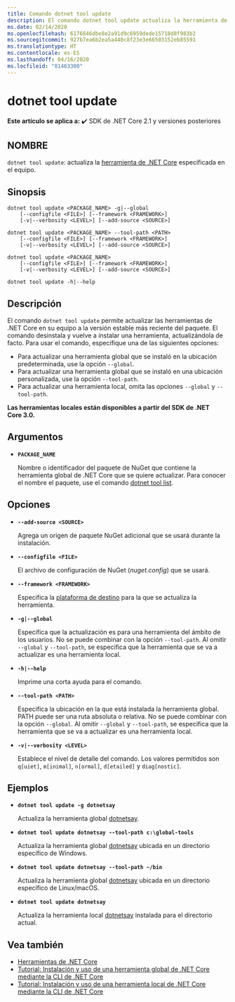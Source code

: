 ```yaml
---
title: Comando dotnet tool update
description: El comando dotnet tool update actualiza la herramienta de .NET Core en su equipo.
ms.date: 02/14/2020
ms.openlocfilehash: 6176846dbe8e2a91d9c6959dede15718d8f983b2
ms.sourcegitcommit: 927b7ea6b2ea5a440c8f23e3e66503152eb85591
ms.translationtype: HT
ms.contentlocale: es-ES
ms.lasthandoff: 04/16/2020
ms.locfileid: "81463300"
---
```

# <a name="dotnet-tool-update"></a>dotnet tool update

**Este artículo se aplica a:** ✔️ SDK de .NET Core 2.1 y versiones posteriores

## <a name="name"></a>NOMBRE

`dotnet tool update`: actualiza la [herramienta de .NET Core](global-tools.md) especificada en el equipo.

## <a name="synopsis"></a>Sinopsis

```dotnetcli
dotnet tool update <PACKAGE_NAME> -g|--global
    [--configfile <FILE>] [--framework <FRAMEWORK>]
    [-v|--verbosity <LEVEL>] [--add-source <SOURCE>]

dotnet tool update <PACKAGE_NAME> --tool-path <PATH>
    [--configfile <FILE>] [--framework <FRAMEWORK>]
    [-v|--verbosity <LEVEL>] [--add-source <SOURCE>]

dotnet tool update <PACKAGE_NAME>
    [--configfile <FILE>] [--framework <FRAMEWORK>]
    [-v|--verbosity <LEVEL>] [--add-source <SOURCE>]

dotnet tool update -h|--help
```

## <a name="description"></a>Descripción

El comando `dotnet tool update` permite actualizar las herramientas de .NET Core en su equipo a la versión estable más reciente del paquete. El comando desinstala y vuelve a instalar una herramienta, actualizándola de facto. Para usar el comando, especifique una de las siguientes opciones:

* Para actualizar una herramienta global que se instaló en la ubicación predeterminada, use la opción `--global`.
* Para actualizar una herramienta global que se instaló en una ubicación personalizada, use la opción `--tool-path`.
* Para actualizar una herramienta local, omita las opciones `--global` y `--tool-path`.

**Las herramientas locales están disponibles a partir del SDK de .NET Core 3.0.**

## <a name="arguments"></a>Argumentos

- **`PACKAGE_NAME`**

  Nombre o identificador del paquete de NuGet que contiene la herramienta global de .NET Core que se quiere actualizar. Para conocer el nombre el paquete, use el comando [dotnet tool list](dotnet-tool-list.md).

## <a name="options"></a>Opciones

- **`--add-source <SOURCE>`**

  Agrega un origen de paquete NuGet adicional que se usará durante la instalación.

- **`--configfile <FILE>`**

  El archivo de configuración de NuGet (*nuget.config*) que se usará.

- **`--framework <FRAMEWORK>`**

  Especifica la [plataforma de destino](../../standard/frameworks.md) para la que se actualiza la herramienta.

- **`-g|--global`**

  Especifica que la actualización es para una herramienta del ámbito de los usuarios. No se puede combinar con la opción `--tool-path`. Al omitir `--global` y `--tool-path`, se especifica que la herramienta que se va a actualizar es una herramienta local.

- **`-h|--help`**

  Imprime una corta ayuda para el comando.

- **`--tool-path <PATH>`**

  Especifica la ubicación en la que está instalada la herramienta global. PATH puede ser una ruta absoluta o relativa. No se puede combinar con la opción `--global`. Al omitir `--global` y `--tool-path`, se especifica que la herramienta que se va a actualizar es una herramienta local.

- **`-v|--verbosity <LEVEL>`**

  Establece el nivel de detalle del comando. Los valores permitidos son `q[uiet]`, `m[inimal]`, `n[ormal]`, `d[etailed]` y `diag[nostic]`.

## <a name="examples"></a>Ejemplos

- **`dotnet tool update -g dotnetsay`**

  Actualiza la herramienta global [dotnetsay](https://www.nuget.org/packages/dotnetsay/).

- **`dotnet tool update dotnetsay --tool-path c:\global-tools`**

  Actualiza la herramienta global [dotnetsay](https://www.nuget.org/packages/dotnetsay/) ubicada en un directorio específico de Windows.

- **`dotnet tool update dotnetsay --tool-path ~/bin`**

  Actualiza la herramienta global [dotnetsay](https://www.nuget.org/packages/dotnetsay/) ubicada en un directorio específico de Linux/macOS.

- **`dotnet tool update dotnetsay`**

  Actualiza la herramienta local [dotnetsay](https://www.nuget.org/packages/dotnetsay/) instalada para el directorio actual.

## <a name="see-also"></a>Vea también

- [Herramientas de .NET Core](global-tools.md)
- [Tutorial: Instalación y uso de una herramienta global de .NET Core mediante la CLI de .NET Core](global-tools-how-to-use.md)
- [Tutorial: Instalación y uso de una herramienta local de .NET Core mediante la CLI de .NET Core](local-tools-how-to-use.md)
